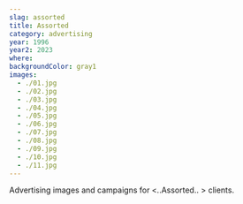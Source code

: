 ```yaml
---
slag: assorted
title: Assorted
category: advertising
year: 1996
year2: 2023
where:
backgroundColor: gray1
images:
  - ./01.jpg
  - ./02.jpg
  - ./03.jpg
  - ./04.jpg
  - ./05.jpg
  - ./06.jpg
  - ./07.jpg
  - ./08.jpg
  - ./09.jpg
  - ./10.jpg
  - ./11.jpg
---
```


Advertising images and campaigns for &lt;..Assorted.. &gt; clients.
